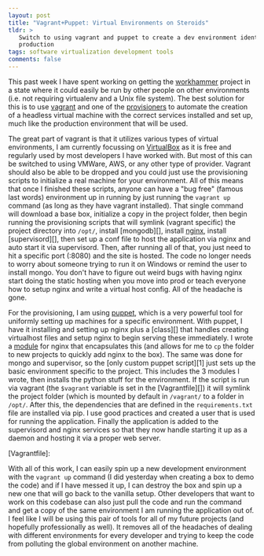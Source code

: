 ```yaml
---
layout: post
title: "Vagrant+Puppet: Virtual Environments on Steroids"
tldr: >
   Switch to using vagrant and puppet to create a dev environment identical to your
   production
tags: software virtualization development tools
comments: false
---
```

This past week I have spent working on getting the [workhammer][] project in a state
where it could easily be run by other people on other environments (i.e. not 
requiring virtualenv and a Unix file system).  The best solution for this is to
use [vagrant][] and one of the [provisioners][] to automate the creation of a 
headless virtual machine with the correct services installed and set up, much like
the production environment that will be used.

[workhammer]: http://github.com/jdost/workhammer
[vagrant]: http://www.vagrantup.com/docs/v2/
[provisioners]: http://www.vagrantup.com/docs/v2/provisioning/index.html

The great part of vagrant is that it utilizes various types of virtual environments,
I am currently focussing on [VirtualBox][] as it is free and regularly used by most
developers I have worked with.  But most of this can be switched to using VMWare,
AWS, or any other type of provider.  Vagrant should also be able to be dropped and
you could just use the provisioning scripts to initialize a real machine for your
environment.  All of this means that once I finished these scripts, anyone can have
a "bug free" (famous last words) environment up in running by just running the
`vagrant up` command (as long as they have vagrant installed).  That single command
will download a base box, initialize a copy in the project folder, then begin 
running the provisioning scripts that will symlink (vagrant specific) the project
directory into `/opt/`, install [mongodb][], install [nginx][], install 
[supervisord][], then set up a conf file to host the application via nginx and auto 
start it via supervisord.  Then, after running all of that, you just need to hit
a specific port (:8080) and the site is hosted.  The code no longer needs to worry
about someone trying to run it on Windows or remind the user to install mongo.  You
don't have to figure out weird bugs with having nginx start doing the static hosting
when you move into prod or teach everyone how to setup nginx and write a virtual
host config.  All of the headache is gone.

[VirtualBox]:
[mongodb]:
[nginx]:
[supervisord]:

For the provisioning, I am using [puppet][], which is a very powerful tool for
uniformly setting up machines for a specific environment.  With puppet, I have it
installing and setting up nginx plus a [class][] that handles creating virtualhost
files and setup nginx to begin serving these immediately.  I wrote a [module][] for
nginx that encapsulates this (and allows for me to `cp` the folder to new projects
to quickly add nginx to the box).  The same was done for mongo and supervisor, so
the [only custom puppet script][1] just sets up the basic environment specific to
the project.  This includes the 3 modules I wrote, then installs the python stuff
for the environment.  If the script is run via vagrant (the `$vagrant` variable is
set in the [Vagrantfile][]) it will symlink the project folder (which is mounted by
default in `/vagrant/` to a folder in `/opt/`.  After this, the dependencies that
are defined in the `requirements.txt` file are installed via pip.  I use good 
practices and created a user that is used for running the application.  Finally the
application is added to the supervisord and nginx services so that they now handle
starting it up as a daemon and hosting it via a proper web server.

[puppet]:
[class]:
[module]:
[1]:
[Vagrantfile]:

With all of this work, I can easily spin up a new development environment with the
`vagrant up` command (I did yesterday when creating a box to demo the code) and if
I have messed it up, I can destroy the box and spin up a new one that will go back
to the vanilla setup.  Other developers that want to work on this codebase can also
just pull the code and run the command and get a copy of the same environment I am
running the application out of.  I feel like I will be using this pair of tools for
all of my future projects (and hopefully professionally as well).  It removes all of
the headaches of dealing with different environments for every developer and trying
to keep the code from polluting the global environment on another machine.
